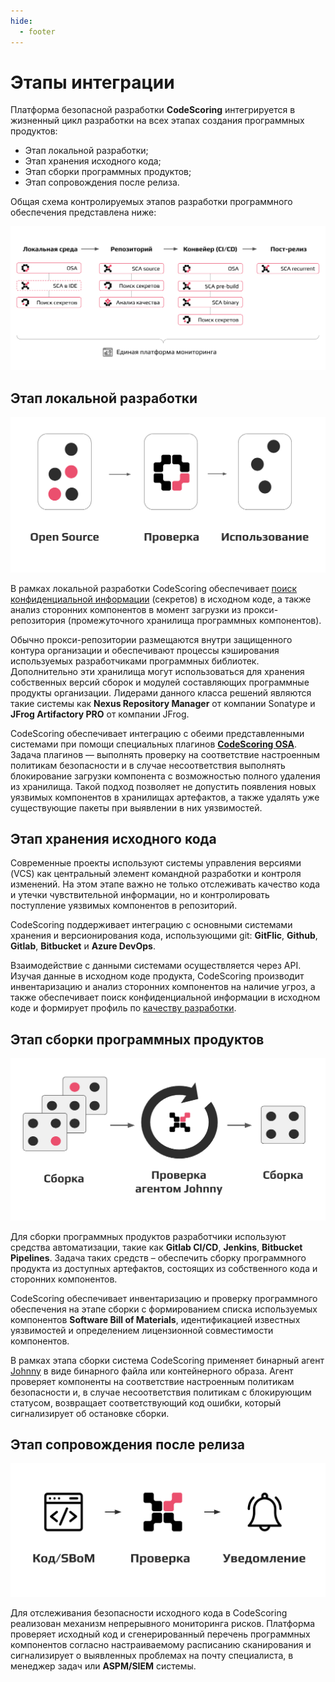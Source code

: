 ```yaml
---
hide:
  - footer
---
```


# Этапы интеграции

Платформа безопасной разработки **CodeScoring** интегрируется в жизненный цикл разработки на всех этапах создания программных продуктов:

- Этап локальной разработки;
- Этап хранения исходного кода;
- Этап сборки программных продуктов;
- Этап сопровождения после релиза.

Общая cхема контролируемых этапов разработки программного обеспечения представлена ниже:

![Integration stages](/assets/img/integration/integration-stages.png)

## Этап локальной разработки

![OSA](/assets/img/integration/integration-osa.png)

В рамках локальной разработки CodeScoring обеспечивает [поиск конфиденциальной информации](/secrets) (секретов) в исходном коде, а также анализ сторонних компонентов в момент загрузки из прокси-репозитория (промежуточного хранилища программных компонентов).

Обычно прокси-репозитории размещаются внутри защищенного контура организации и обеспечивают процессы кэширования используемых разработчиками программных библиотек. Дополнительно эти хранилища могут использоваться для хранения собственных версий сборок и модулей составляющих программные продукты организации. Лидерами данного класса решений являются такие системы как **Nexus Repository Manager** от компании Sonatype и **JFrog Artifactory PRO** от компании JFrog.

CodeScoring обеспечивает интеграцию с обеими представленными системами при помощи специальных плагинов [**CodeScoring OSA**](/osa). Задача плагинов — выполнять проверку на соответствие настроенным политикам безопасности и в случае несоответствия выполнять блокирование загрузки компонента с возможностью полного удаления из хранилища. Такой подход позволяет не допустить появления новых уязвимых компонентов в хранилищах артефактов, а также удалять уже существующие пакеты при выявлении в них уязвимостей.

## Этап хранения исходного кода

Современные проекты используют системы управления версиями (VCS) как центральный элемент командной разработки и контроля изменений. На этом этапе важно не только отслеживать качество кода и утечки чувствительной информации, но и контролировать поступление уязвимых компонентов в репозиторий.

CodeScoring поддерживает интеграцию с основными системами хранения и версионирования кода, использующими git: **GitFlic**, **Github**, **Gitlab**, **Bitbucket** и **Azure DevOps**.

Взаимодействие с данными системами осуществляется через API. Изучая данные в исходном коде продукта, CodeScoring производит инвентаризацию и анализ сторонних компонентов на наличие угроз, а также обеспечивает поиск конфиденциальной информации в исходном коде и формирует профиль по [качеству разработки](/tqi).

## Этап сборки программных продуктов

![CI](/assets/img/integration/integration-ci.png)

Для сборки программных продуктов разработчики используют средства автоматизации, такие как **Gitlab CI/CD**, **Jenkins**, **Bitbucket Pipelines**. Задача таких средств – обеспечить сборку программного продукта из доступных артефактов, состоящих из собственного кода и сторонних компонентов. 

CodeScoring обеспечивает инвентаризацию и проверку программного обеспечения на этапе сборки с формированием списка используемых компонентов **Software Bill of Materials**, идентификацией известных уязвимостей и определением лицензионной совместимости компонентов.	

В рамках этапа сборки система CodeScoring применяет бинарный агент [Johnny](/agent) в виде бинарного файла или контейнерного образа. Агент проверяет компоненты на соответствие настроенным политикам безопасности и, в случае несоответствия политикам с блокирующим статусом, возвращает соответствующий код ошибки, который сигнализирует об остановке сборки.

## Этап сопровождения после релиза

![VCS](/assets/img/integration/integration-vcs.png)

Для отслеживания безопасности исходного кода в CodeScoring реализован механизм непрерывного мониторинга рисков. Платформа проверяет исходный код и сгенерированный перечень программных компонентов согласно настраиваемому расписанию сканирования и сигнализирует о выявленных проблемах на почту специалиста, в менеджер задач или **ASPM/SIEM** системы.


